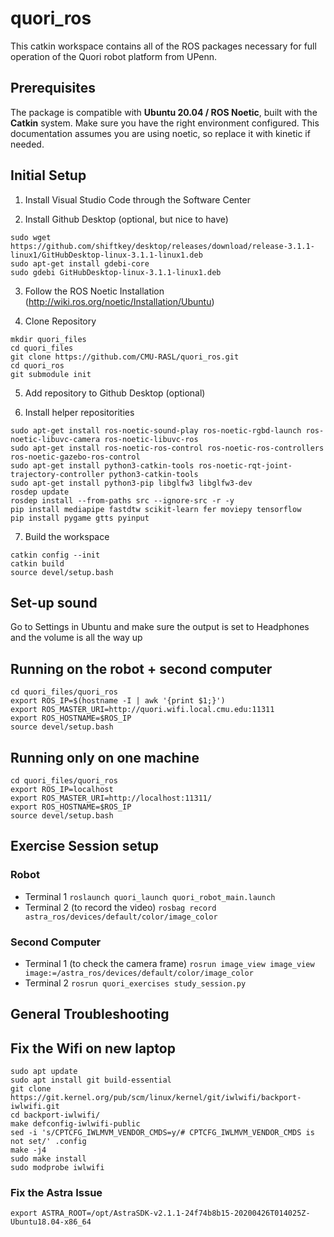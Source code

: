 # quori_ros

This catkin workspace contains all of the ROS packages necessary for full operation of the Quori robot platform from UPenn.

## Prerequisites

The package is compatible with **Ubuntu 20.04 / ROS Noetic**, built with the **Catkin** system. Make sure you have the right environment configured. This documentation assumes you are using noetic, so replace it with kinetic if needed.

## Initial Setup

1. Install Visual Studio Code through the Software Center

2. Install Github Desktop (optional, but nice to have)
```
sudo wget https://github.com/shiftkey/desktop/releases/download/release-3.1.1-linux1/GitHubDesktop-linux-3.1.1-linux1.deb
sudo apt-get install gdebi-core 
sudo gdebi GitHubDesktop-linux-3.1.1-linux1.deb
```

3. Follow the ROS Noetic Installation (http://wiki.ros.org/noetic/Installation/Ubuntu)

4. Clone Repository
```
mkdir quori_files
cd quori_files
git clone https://github.com/CMU-RASL/quori_ros.git
cd quori_ros
git submodule init
```

5. Add repository to Github Desktop (optional)

6. Install helper repositorities
```
sudo apt-get install ros-noetic-sound-play ros-noetic-rgbd-launch ros-noetic-libuvc-camera ros-noetic-libuvc-ros
sudo apt-get install ros-noetic-ros-control ros-noetic-ros-controllers ros-noetic-gazebo-ros-control
sudo apt-get install python3-catkin-tools ros-noetic-rqt-joint-trajectory-controller python3-catkin-tools
sudo apt-get install python3-pip libglfw3 libglfw3-dev
rosdep update
rosdep install --from-paths src --ignore-src -r -y
pip install mediapipe fastdtw scikit-learn fer moviepy tensorflow
pip install pygame gtts pyinput
```

7. Build the workspace
```
catkin config --init
catkin build
source devel/setup.bash
```
## Set-up sound
Go to Settings in Ubuntu and make sure the output is set to Headphones and the volume is all the way up


## Running on the robot + second computer
```
cd quori_files/quori_ros
export ROS_IP=$(hostname -I | awk '{print $1;}')
export ROS_MASTER_URI=http://quori.wifi.local.cmu.edu:11311 
export ROS_HOSTNAME=$ROS_IP
source devel/setup.bash
```

## Running only on one machine
```
cd quori_files/quori_ros
export ROS_IP=localhost
export ROS_MASTER_URI=http://localhost:11311/ 
export ROS_HOSTNAME=$ROS_IP
source devel/setup.bash
```

## Exercise Session setup

### Robot
- Terminal 1 `roslaunch quori_launch quori_robot_main.launch`
- Terminal 2 (to record the video) `rosbag record astra_ros/devices/default/color/image_color`

### Second Computer
- Terminal 1 (to check the camera frame) `rosrun image_view image_view image:=/astra_ros/devices/default/color/image_color`
- Terminal 2 `rosrun quori_exercises study_session.py`

## General Troubleshooting

## Fix the Wifi on new laptop
```
sudo apt update
sudo apt install git build-essential
git clone https://git.kernel.org/pub/scm/linux/kernel/git/iwlwifi/backport-iwlwifi.git
cd backport-iwlwifi/
make defconfig-iwlwifi-public
sed -i 's/CPTCFG_IWLMVM_VENDOR_CMDS=y/# CPTCFG_IWLMVM_VENDOR_CMDS is not set/' .config
make -j4
sudo make install
sudo modprobe iwlwifi
```

### Fix the Astra Issue
`export ASTRA_ROOT=/opt/AstraSDK-v2.1.1-24f74b8b15-20200426T014025Z-Ubuntu18.04-x86_64`
